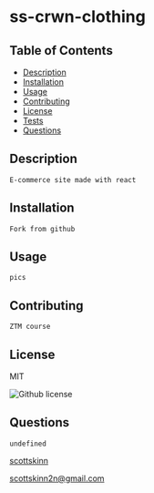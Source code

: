 
# ss-crwn-clothing

## Table of Contents

- [Description](#description)
- [Installation](#installation)
- [Usage](#usage)
- [Contributing](#contributing)
- [License](#license)
- [Tests](#tests)
- [Questions](#questions)

## Description

    E-commerce site made with react

## Installation

    Fork from github

## Usage

    pics

## Contributing

    ZTM course

## License

  MIT

  ![Github license](https://img.shields.io/badge/licence-MIT-blue.svg)

## Questions

    undefined

[scottskinn](https://github.com/scottskinn/)

[scottskinn2n@gmail.com](mailto:scottskinn2n@gmail.com)
